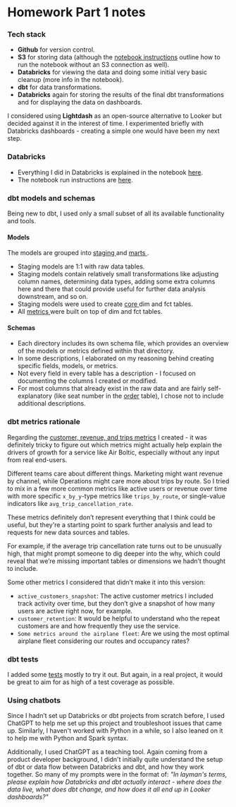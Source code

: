 # Homework Part 1 notes

### Tech stack

- **Github** for version control.
- **S3** for storing data (although the [notebook instructions](../databricks_notebooks/README.md) outline how to run the notebook without an S3 connection as well).
- **Databricks** for viewing the data and doing some initial very basic cleanup (more info in the notebook).
- **dbt** for data transformations. 
- **Databricks** again for storing the results of the final dbt transformations and for displaying the data on dashboards.

I considered using **Lightdash** as an open-source alternative to Looker but decided against it in the interest of time.
I experimented briefly with Databricks dashboards - creating a simple one would have been my next step.

### Databricks

- Everything I did in Databricks is explained in the notebook [here](../databricks_notebooks/Air%20Boltic%20Notebook_Liilia%20Namsing.ipynb). 
- The notebook run instructions are [here](../databricks_notebooks/README.md). 

### dbt models and schemas

Being new to dbt, I used only a small subset of all its available functionality and tools.

#### Models

The models are grouped into [staging ](../models/staging) and [marts ](../models/marts).
- Staging models are 1:1 with raw data tables. 
- Staging models contain relatively small transformations like adjusting column names, determining data types, adding some extra columns here and there that could provide useful for further data analysis downstream, and so on.
- Staging models were used to create [core ](../models/marts/core) dim and fct tables.
- All [metrics ](../models/marts/metrics) were built on top of dim and fct tables.

#### Schemas

- Each directory includes its own schema file, which provides an overview of the models or metrics defined within that directory.
- In some descriptions, I elaborated on my reasoning behind creating specific fields, models, or metrics.
- Not every field in every table has a description - I focused on documenting the columns I created or modified.
- For most columns that already exist in the raw data and are fairly self-explanatory (like seat number in the [order](https://docs.google.com/spreadsheets/d/1x9F8gAosLABNyGdjaDsAnUQ50bIHp9FKOX1j-7ERBsw/edit?gid=212750542#gid=212750542) table), I chose not to include additional descriptions.

### dbt metrics rationale

Regarding the [customer, revenue, and trips metrics](../models/marts/metrics) I created - it was definitely tricky to figure out which metrics might actually help explain the drivers of growth for a service like Air Boltic, especially without any input from real end-users.

Different teams care about different things. Marketing might want revenue by channel, while Operations might care more about trips by route. So I tried to mix in a few more common metrics like active users or revenue over time with more specific `x_by_y`-type metrics like `trips_by_route`, or single-value indicators like `avg_trip_cancellation_rate`.

These metrics definitely don’t represent everything that I think could be useful, but they're a starting point to spark further analysis and lead to requests for new data sources and tables.

For example, if the average trip cancellation rate turns out to be unusually high, that might prompt someone to dig deeper into the why, which could reveal that we’re missing important tables or dimensions we hadn’t thought to include.

Some other metrics I considered that didn’t make it into this version:
- `active_customers_snapshot`: The active customer metrics I included track activity over time, but they don’t give a snapshot of how many users are active right now, for example.
- `customer_retention`: It would be helpful to understand who the repeat customers are and how frequently they use the service.
- `Some metrics around the airplane fleet`: Are we using the most optimal airplane fleet considering our routes and occupancy rates?

### dbt tests

I added some [tests](../tests/staging) mostly to try it out. But again, in a real project, it would be great to aim for as high of a test coverage as possible. 

### Using chatbots

Since I hadn’t set up Databricks or dbt projects from scratch before, I used ChatGPT to help me set up this project and troubleshoot
issues that came up. Similarly, I haven't worked with Python in a while, so I also leaned on it to help me with Python and Spark syntax. 

Additionally, I used ChatGPT as a teaching tool. Again coming from a product developer background, I didn't initially quite
understand the setup of dbt or data flow between Databricks and dbt, and how they work together. So many of my prompts were 
in the format of: _"In layman's terms, please explain how Databricks and dbt actually interact - where does the data live, 
what does dbt change, and how does it all end up in Looker dashboards?"_

